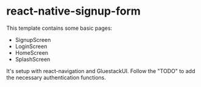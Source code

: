 # react-native-signup-form

This template contains some basic pages:

- SignupScreen
- LoginScreen
- HomeScreen
- SplashScreen

It's setup with react-navigation and GluestackUI. Follow the "TODO" to add the necessary authentication functions.
